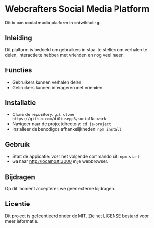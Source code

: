 # Webcrafters Social Media Platform

Dit is een social media platform in ontwikkeling.

## Inleiding

Dit platform is bedoeld om gebruikers in staat te stellen om verhalen te delen, interactie te hebben met vrienden en nog veel meer.

## Functies

- Gebruikers kunnen verhalen delen.
- Gebruikers kunnen interageren met vrienden.

## Installatie

- Clone de repository: `git clone https://github.com/diGiusepp3/socialNetwork`
- Navigeer naar de projectdirectory: `cd je-project`
- Installeer de benodigde afhankelijkheden: `npm install`

## Gebruik

- Start de applicatie: voer het volgende commando uit: `npm start`
- Ga naar [http://localhost:3000](http://localhost:3000) in je webbrowser.

## Bijdragen

Op dit moment accepteren we geen externe bijdragen.

## Licentie

Dit project is gelicentieerd onder de MIT. Zie het [LICENSE](LICENSE) bestand voor meer informatie.
